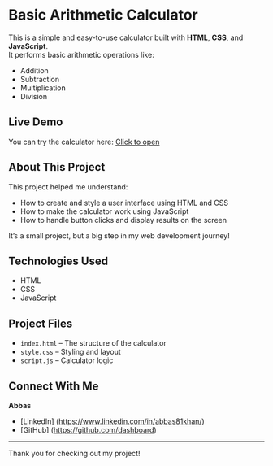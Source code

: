 # Basic Arithmetic Calculator

This is a simple and easy-to-use calculator built with **HTML**, **CSS**, and **JavaScript**.  
It performs basic arithmetic operations like:

- Addition
- Subtraction
- Multiplication
- Division

## Live Demo

You can try the calculator here: [Click to open](https://your-live-demo-link.com)

## About This Project

This project helped me understand:

- How to create and style a user interface using HTML and CSS
- How to make the calculator work using JavaScript
- How to handle button clicks and display results on the screen

It’s a small project, but a big step in my web development journey!

## Technologies Used

- HTML
- CSS
- JavaScript

## Project Files

- `index.html` – The structure of the calculator
- `style.css` – Styling and layout
- `script.js` – Calculator logic

## Connect With Me

**Abbas**  
- [LinkedIn] (https://www.linkedin.com/in/abbas81khan/)
- [GitHub] (https://github.com/dashboard)

---

Thank you for checking out my project!

